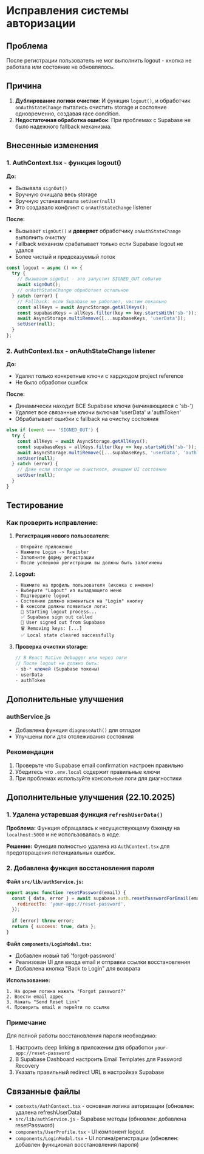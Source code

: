 # Исправления системы авторизации

## Проблема
После регистрации пользователь не мог выполнить logout - кнопка не работала или состояние не обновлялось.

## Причина
1. **Дублирование логики очистки**: И функция `logout()`, и обработчик `onAuthStateChange` пытались очистить storage и состояние одновременно, создавая race condition.
2. **Недостаточная обработка ошибок**: При проблемах с Supabase не было надежного fallback механизма.

## Внесенные изменения

### 1. AuthContext.tsx - функция logout()
**До:**
- Вызывала `signOut()`
- Вручную очищала весь storage
- Вручную устанавливала `setUser(null)`
- Это создавало конфликт с `onAuthStateChange` listener

**После:**
- Вызывает `signOut()` и **доверяет** обработчику `onAuthStateChange` выполнить очистку
- Fallback механизм срабатывает только если Supabase logout не удался
- Более чистый и предсказуемый поток

```typescript
const logout = async () => {
  try {
    // Вызываем signOut - это запустит SIGNED_OUT событие
    await signOut();
    // onAuthStateChange обработает остальное
  } catch (error) {
    // Fallback: если Supabase не работает, чистим локально
    const allKeys = await AsyncStorage.getAllKeys();
    const supabaseKeys = allKeys.filter(key => key.startsWith('sb-'));
    await AsyncStorage.multiRemove([...supabaseKeys, 'userData']);
    setUser(null);
  }
};
```

### 2. AuthContext.tsx - onAuthStateChange listener
**До:**
- Удалял только конкретные ключи с хардкодом project reference
- Не было обработки ошибок

**После:**
- Динамически находит ВСЕ Supabase ключи (начинающиеся с 'sb-')
- Удаляет все связанные ключи включая 'userData' и 'authToken'
- Обрабатывает ошибки с fallback на очистку состояния

```typescript
else if (event === 'SIGNED_OUT') {
  try {
    const allKeys = await AsyncStorage.getAllKeys();
    const supabaseKeys = allKeys.filter(key => key.startsWith('sb-'));
    await AsyncStorage.multiRemove([...supabaseKeys, 'userData', 'authToken']);
    setUser(null);
  } catch (error) {
    // Даже если storage не очистился, очищаем UI состояние
    setUser(null);
  }
}
```

## Тестирование

### Как проверить исправление:

1. **Регистрация нового пользователя:**
   ```
   - Откройте приложение
   - Нажмите Login -> Register
   - Заполните форму регистрации
   - После успешной регистрации вы должны быть залогинены
   ```

2. **Logout:**
   ```
   - Нажмите на профиль пользователя (иконка с именем)
   - Выберите "Logout" из выпадающего меню
   - Подтвердите logout
   - Состояние должно измениться на "Login" кнопку
   - В консоли должны появиться логи:
     🔄 Starting logout process...
     ✅ Supabase sign out called
     🚪 User signed out from Supabase
     🗑️ Removing keys: [...]
     ✅ Local state cleared successfully
   ```

3. **Проверка очистки storage:**
   ```javascript
   // В React Native Debugger или через логи
   // После logout не должно быть:
   - sb-* ключей (Supabase токены)
   - userData
   - authToken
   ```

## Дополнительные улучшения

### authService.js
- Добавлена функция `diagnoseAuth()` для отладки
- Улучшены логи для отслеживания состояния

### Рекомендации
1. Проверьте что Supabase email confirmation настроен правильно
2. Убедитесь что `.env.local` содержит правильные ключи
3. При проблемах используйте консольные логи для диагностики

## Дополнительные улучшения (22.10.2025)

### 1. Удалена устаревшая функция `refreshUserData()`
**Проблема:** Функция обращалась к несуществующему бэкенду на `localhost:5000` и не использовалась в коде.

**Решение:** Функция полностью удалена из `AuthContext.tsx` для предотвращения потенциальных ошибок.

### 2. Добавлена функция восстановления пароля

**Файл `src/lib/authService.js`:**
```javascript
export async function resetPassword(email) {
  const { data, error } = await supabase.auth.resetPasswordForEmail(email, {
    redirectTo: 'your-app://reset-password',
  });
  
  if (error) throw error;
  return { success: true, data };
}
```

**Файл `components/LoginModal.tsx`:**
- Добавлен новый таб 'forgot-password'
- Реализован UI для ввода email и отправки ссылки восстановления
- Добавлена кнопка "Back to Login" для возврата

**Использование:**
```
1. На форме логина нажать "Forgot password?"
2. Ввести email адрес
3. Нажать "Send Reset Link"
4. Проверить email и перейти по ссылке
```

### Примечание
Для полной работы восстановления пароля необходимо:
1. Настроить deep linking в приложении для обработки `your-app://reset-password`
2. В Supabase Dashboard настроить Email Templates для Password Recovery
3. Указать правильный redirect URL в настройках Supabase

## Связанные файлы
- `contexts/AuthContext.tsx` - основная логика авторизации (обновлен: удалена refreshUserData)
- `src/lib/authService.js` - Supabase методы (обновлен: добавлена resetPassword)
- `components/UserProfile.tsx` - UI компонент logout
- `components/LoginModal.tsx` - UI логина/регистрации (обновлен: добавлен функционал восстановления пароля)
